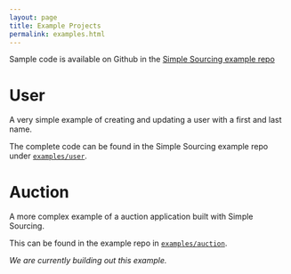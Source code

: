 ```yaml
---
layout: page
title: Example Projects
permalink: examples.html
---
```


Sample code is available on Github in the [Simple Sourcing example repo](https://github.com/simplesourcing/simplesource-examples) 

# User

A very simple example of creating and updating a user with a first and last name. 

The complete code can be found in the Simple Sourcing example repo under [`examples/user`](https://github.com/simplesourcing/simplesource-examples/tree/master/examples/user).

# Auction

A more complex example of a auction application built with Simple Sourcing.

This can be found in the example repo in [`examples/auction`](https://github.com/simplesourcing/simplesource-examples/tree/master/examples/auction).

*We are currently building out this example.*
